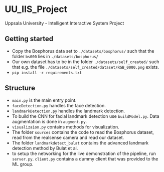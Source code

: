 # UU_IIS_Project
Uppsala University - Intelligent Interactive System Project


## Getting started
- Copy the Bosphorus data set to `./datasets/bosphorus/` such that the folder `bs000` lies in `./datasets/bosphorus/`
- Our own dataset has to be in the folder `./datasets/self_created/` such that e.g. the file `./datasets/self_created/dataset/RGB_0000.png` exists.
- `pip install -r requirements.txt`

## Structure
- `main.py` is the main entry point.
- `faceDetection.py` handles the face detection.
- `landmarkDetection.py` handles the landmark detection.
- To build the CNN for facial landmark detection use `buildModel.py`. Data augmentation is done in `augment.py`.
- `visualizaion.py` contains methods for visualization.
- The folder `sources` contains the code to read the Bosphorus dataset, read from the realsense camera and read our dataset.
- The folder `landmarkdetect_bulat` contains the advanced landmark detection method by Bulat et al.
- to setup the networking for the live demonstration of the pipeline, run `server.py`. `client.py` contains a dummy client that was provided to the ML group.
